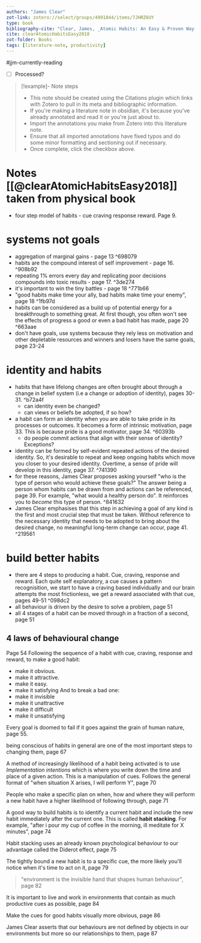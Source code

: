 ```yaml
---
authors: "James Clear"
zot-link: zotero://select/groups/4991844/items/7JHRZ6UY
type: book
bibliography-cite: "Clear, James, _Atomic Habits: An Easy & Proven Way to Build Good Habits & Break Bad Ones: Tiny Changes, Remarkable Results_ (Random House Business, 2018)"
cite: clearAtomicHabitsEasy2018
zot-folder: Books
tags: [literature-note, productivity]
---
```

#jjm-currently-reading
- [ ] Processed?



> [!example]- Note steps
> - This note should be created using the Citations plugin which links with Zotero to pull in its meta and bibliographic information.
> - If you're making a literature note in obsidian, it's because you've already annotated and read it or you're just about to.
> - Import the annotations you make from Zotero into this literature note.
> - Ensure that all imported annotations have fixed typos and do some minor formatting and sectioning out if necessary.
> - Once complete, click the checkbox above.

# Notes [[@clearAtomicHabitsEasy2018]] taken from physical book

- four step model of habits - cue craving response reward. Page 9.
# systems not goals
- aggregation of marginal gains - page 13 ^698079
- habits are the compound interest of self improvement - page 16. ^908b92
- repeating 1% errors every day and replicating poor decisions compounds into toxic results - page 17.  ^3de274
- it's important to win the tiny battles - page 18 ^771b66
- "good habits make time your ally, bad habits make time your enemy", page 18 ^1fb97d
- habits can be considered as a build up of potential energy for a breakthrough to something great. At first though, you often won't see the effects of progress a good or even a bad habit has made, page 20 ^663aae
- don't have goals, use systems because they rely less on motivation and other depletable resources and winners and losers have the same goals, page 23-24
# identity and habits
- habits that have lifelong changes are often brought about through a change in belief system (i.e a change or adoption of identity), pages 30-31. ^b72a4f
	- can identity even be changed?
	- can views or beliefs be adopted, if so how?
- a habit can form an identity when you are able to take pride in its processes or outcomes. It becomes a form of intrinsic motivation, page 33. This is because pride is a good motivator, page 34. ^60393b
	- do people commit actions that align with their sense of identity? Exceptions? 
- identity can be formed by self-evident repeated actions of the desired identity. So, it's desirable to repeat and keep ongoing habits which move you closer to your desired identity. Overtime, a sense of pride will develop in this identity, page 37. ^741390
- for these reasons, James Clear proposes asking yourself "who is the type of person who would achieve these goals?" The answer being a person whom habits can be drawn from and actions can be referenced, page 39. For example, "what would a healthy person do". It reinforces you to *become* this type of person. ^841632
- James Clear emphasises that this step in achieving a goal of any kind is the first and most crucial step that must be taken. Without reference to the necessary identity that needs to be adopted to bring about the desired change, no meaningful long-term change can occur, page 41. ^219561
# build better habits
- there are 4 steps to producing a habit. Cue, craving, response and reward. Each quite self explanatory, a cue causes a pattern recognisition, we start to have a craving based individually and our brain attempts the most frictionless, we get a reward associated with that cue, pages 49-51 ^098dc2
- all behaviour is driven by the desire to solve a problem, page 51
- all 4 stages of a habit can be moved through in a fraction of a second, page 51

## 4 laws of behavioural change
Page 54
Following the sequence of a habit with cue, craving, response and reward, to make a good habit:
- make it obvious.
- make it attractive.
- make it easy.
- make it satisfying
And to break a bad one:
- make it invisible
- make it unattractive
- make it difficult
- make it unsatisfying


Every goal is doomed to fail if it goes against the grain of human nature, page 55.


being conscious of habits in general are one of the most important steps to changing them, page 67

A method of increasingly likelihood of a habit being activated is to use *Implementation intentions* which is where you write down the time and place of a given action. This is a manipulation of cues. Follows the general format of "when situation X arises, I will perform Y", page 70

People who make a specific plan on when, how and where they will perform a new habit have a higher likelihood of following through, page 71

A good way to build habits is to identify a current habit and include the new habit immediately after the current one. This is called **habit stacking**. For example, "after i pour my cup of coffee in the morning, ill meditate for X minutes", page 74

Habit stacking uses an already known psychological behaviour to our advantage called the Diderot effect, page 75

The tightly bound a new habit is to a specific cue, the more likely you'll notice when it's time to act on it, page 79

> "environment is the invisible hand that shapes human behaviour", page 82


It is important to live and work in environments that contain as much productive cues as possible, page 84

Make the cues for good habits visually more obvious, page 86

James Clear asserts that our behaviours are not defined by objects in our environments but more so our relationships to them, page 87